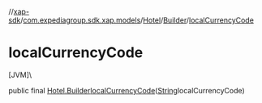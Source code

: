 //[xap-sdk](../../../../index.md)/[com.expediagroup.sdk.xap.models](../../index.md)/[Hotel](../index.md)/[Builder](index.md)/[localCurrencyCode](local-currency-code.md)

# localCurrencyCode

[JVM]\

public final [Hotel.Builder](index.md)[localCurrencyCode](local-currency-code.md)([String](https://docs.oracle.com/javase/8/docs/api/java/lang/String.html)localCurrencyCode)
